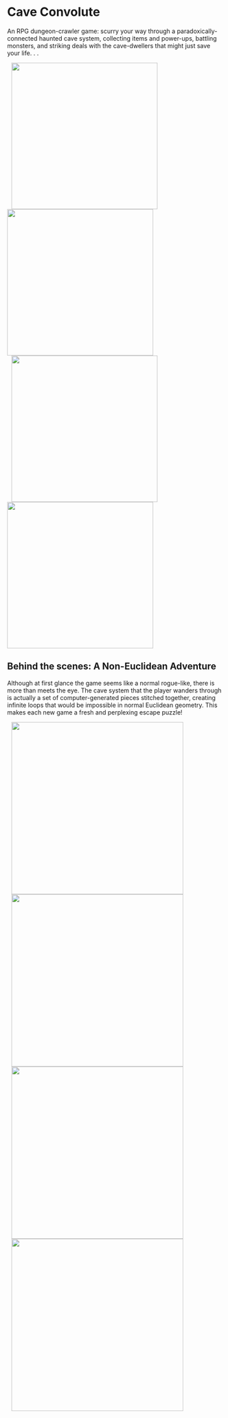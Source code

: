 # Cave Convolute
An RPG dungeon-crawler game: scurry your way through a paradoxically-connected haunted cave system, collecting items and power-ups, battling monsters, and striking deals with the cave-dwellers that might just save your life. . . 

<div>
 <img src="https://user-images.githubusercontent.com/22968625/63205823-1350cf80-c05f-11e9-98a7-ec2d727302dc.png" 
height="340" class="center" hspace="10">
 <img src="https://user-images.githubusercontent.com/22968625/63205829-2a8fbd00-c05f-11e9-9905-e8805f567c9d.png" 
height="340" class="center" >
</div>
<div>
<img src="https://user-images.githubusercontent.com/22968625/63205834-354a5200-c05f-11e9-8960-f038e813b581.png" 
height="340"  class="center" hspace="10"> 
<img src="https://user-images.githubusercontent.com/22968625/63205837-41ceaa80-c05f-11e9-891d-b6d579083800.png" 
height="340" class="center" >
</div>

## Behind the scenes: A Non-Euclidean Adventure
Although at first glance the game seems like a normal rogue-like, there is more than meets the eye. The cave system that the player wanders through is actually a set of computer-generated pieces stitched together, creating infinite loops that would be impossible in normal Euclidean geometry. This makes each new game a fresh and perplexing escape puzzle!

<div>
 <img src="https://user-images.githubusercontent.com/22968625/63205588-835d5680-c05b-11e9-8bfc-c10d10da9f94.png" 
height="400" class="center" hspace="10">
 <img src="https://user-images.githubusercontent.com/22968625/63206007-126d6d00-c062-11e9-98a3-05a7d8f8ef3b.png" 
height="400" class="center" hspace="10">
</div>
<div>
 <img src="https://user-images.githubusercontent.com/22968625/63206017-2b761e00-c062-11e9-8853-c8c8b893eee8.png" 
height="400" class="center" hspace="10">
 <img src="https://user-images.githubusercontent.com/22968625/63206023-39c43a00-c062-11e9-9d70-459d9024b1e4.png" 
height="400" class="center" hspace="10">
</div>
